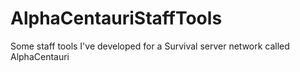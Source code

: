 # AlphaCentauriStaffTools
Some staff tools I've developed for a Survival server network called AlphaCentauri
